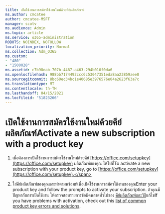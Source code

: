 ```yaml
---
title: เปิดใช้งานการสมัครใช้งานใหม่ด้วยคีย์ผลิตภัณฑ์
ms.author: cmcatee
author: cmcatee-MSFT
manager: scotv
ms.audience: Admin
ms.topic: article
ms.service: o365-administration
ROBOTS: NOINDEX, NOFOLLOW
localization_priority: Normal
ms.collection: Adm_O365
ms.custom:
- "480"
- "1500028"
ms.assetid: c7b98eab-707b-4487-a463-294b010f0da6
ms.openlocfilehash: 988bb7174492ccc6c53047351eda8aa23859aee8
ms.sourcegitcommit: 8bc60ec34bc1e40685e3976576e04a2623f63a7c
ms.translationtype: MT
ms.contentlocale: th-TH
ms.lasthandoff: 04/15/2021
ms.locfileid: "51823266"
---
```

# <a name="activate-a-new-subscription-with-a-product-key"></a><span data-ttu-id="d810b-102">เปิดใช้งานการสมัครใช้งานใหม่ด้วยคีย์ผลิตภัณฑ์</span><span class="sxs-lookup"><span data-stu-id="d810b-102">Activate a new subscription with a product key</span></span>

1. <span data-ttu-id="d810b-103">เมื่อต้องการเปิดใช้งานการสมัครใช้งานใหม่ด้วยคีย์ [https://office.com/setupkey](https://office.com/setupkey) ผลิตภัณฑ์ของคุณ ให้ไปที่</span><span class="sxs-lookup"><span data-stu-id="d810b-103">To activate a new subscription with your product key, go to [https://office.com/setupkey](https://office.com/setupkey).</span></span>

2. <span data-ttu-id="d810b-104">ใส่คีย์ผลิตภัณฑ์ของคุณและทําตามพร้อมท์เพื่อเปิดใช้งานการสมัครใช้งานของคุณ</span><span class="sxs-lookup"><span data-stu-id="d810b-104">Enter your product key and follow the prompts to activate your subscription.</span></span> <span data-ttu-id="d810b-105">ถ้าคุณมีปัญหากับการเปิดใช้งาน ให้ตรวจสอบรายการข้อผิดพลาดทั่วไปของ [คีย์ผลิตภัณฑ์และวิธี](https://docs.microsoft.com/microsoft-365/commerce/product-key-errors-and-solutions)แก้ไข</span><span class="sxs-lookup"><span data-stu-id="d810b-105">If you have problems with activation, check out this [list of common product key errors and solutions](https://docs.microsoft.com/microsoft-365/commerce/product-key-errors-and-solutions).</span></span>